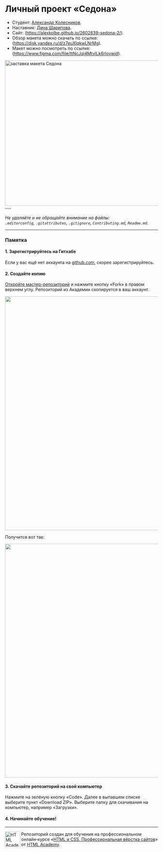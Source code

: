 # Личный проект «Седона»

* Студент: [Александр Колесников](https://up.htmlacademy.ru/htmlcss-individual/2/user/2602839).
* Наставник: [Дина Шарипова](https://htmlacademy.ru/profile/id1418957).
* Сайт: (https://alexkolbe.github.io/2602839-sedona-2/).
* Обзор макета можно скачать по ссылке: (https://disk.yandex.ru/d/z7euXlqkwLNrMg).
* Макет можно посмотреть по ссылке: (https://www.figma.com/file/ttNcJqi4MtvILk6rlovwid).


<img width="769" height="478" alt="заставка макета Седона" src="https://up.htmlacademy.ru/assets/intensives/htmlcss-individual/2/projects/sedona/image.jpg?v=202502081021">
---

_Не удаляйте и не обращайте внимание на файлы:_<br>
_`.editorconfig`, `.gitattributes`, `.gitignore`, `Contributing.md`, `Readme.md`._

---

### Памятка

#### 1. Зарегистрируйтесь на Гитхабе

Если у вас ещё нет аккаунта на [github.com](https://github.com/join), скорее зарегистрируйтесь.

#### 2. Создайте копию

[Откройте мастер-репозиторий](https://github.com/htmlacademy-htmlcss/2602839-sedona-2) и нажмите кнопку «Fork» в правом верхнем углу. Репозиторий из Академии скопируется в ваш аккаунт.

<img width="769" alt="" src="https://user-images.githubusercontent.com/10909/29037949-67a635d6-7bae-11e7-9f2f-1a48fde231b9.jpg">

Получится вот так:

<img width="769" alt="" src="https://user-images.githubusercontent.com/10909/29037953-6a8a7384-7bae-11e7-83ac-59603b1d696c.jpg">

#### 3. Скачайте репозиторий на свой компьютер

Нажмите на зелёную кнопку «Code». Далее в выпавшем списке выберите пункт «Download ZIP». Выберите папку для скачивания на компьютер, например «Загрузки».

#### 4. Начинайте обучение!

---

<a href="https://htmlacademy.ru/intensive/htmlcss"><img align="left" width="50" height="50" alt="HTML Academy" src="https://up.htmlacademy.ru/static/img/intensive/htmlcss/logo-for-github-2.png"></a>

Репозиторий создан для обучения на профессиональном онлайн‑курсе «[HTML и CSS. Профессиональная вёрстка сайтов](https://htmlacademy.ru/intensive/htmlcss)» от [HTML Academy](https://htmlacademy.ru).
